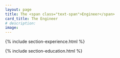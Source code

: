 ```yaml
---
layout: page
title: The <span class="text-span">Engineer</span>
card_title: The Engineer
# description: 
image: 
---
```

{% include section-experience.html %}

{% include section-education.html %}

<!-- {% include section-projects.html %} -->